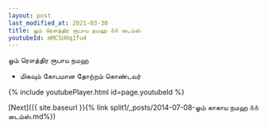 ```yaml
---
layout: post
last_modified_at: 2021-03-30
title: ஓம் ரௌத்திர ரூபாய நமஹ ௧௧ டைம்ஸ்
youtubeId: mMCSUHq1fu4
---
```

 
 
 ஓம் ரௌத்திர ரூபாய நமஹ  
 
 -  மிகவும் கோபமான தோற்றம் கொண்டவர் 
 
  
 
  
 
 
 
 
 
 


{% include youtubePlayer.html id=page.youtubeId %}
 
[Next]({{ site.baseurl }}{% link  split1/_posts/2014-07-08-ஓம் காகாய நமஹ ௧௧ டைம்ஸ்.md%})
 
